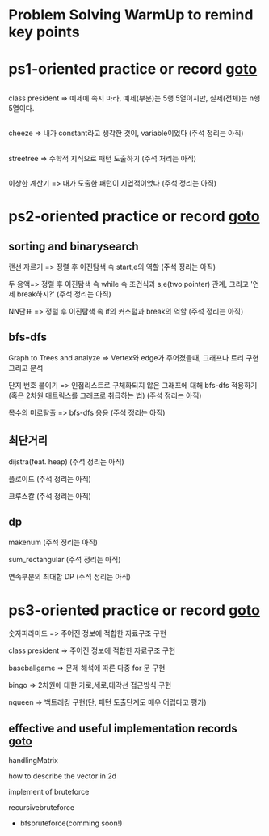 # Problem Solving WarmUp to remind key points

# ps1-oriented practice or record [goto](https://github.com/devsacti/Algorithms-ProblemSolving/tree/main/ProblemSolving/PS-WarmUp/ps1)
##
class president => 예제에 속지 마라, 예제(부분)는 5행 5열이지만, 실제(전체)는 n행 5열이다.

## 
cheeze => 내가 constant라고 생각한 것이, variable이었다
(주석 정리는 아직)

##
streetree => 수학적 지식으로 패턴 도출하기
(주석 처리는 아직)

##
이상한 계산기 => 내가 도출한 패턴이 지엽적이었다
(주석 정리는 아직)

# ps2-oriented practice or record [goto](https://github.com/devsacti/Algorithms-ProblemSolving/tree/main/ProblemSolving/PS-WarmUp/ps2)
## sorting and binarysearch 

랜선 자르기 => 정렬 후 이진탐색 속 start,e의 역할
(주석 정리는 아직)

두 용액=> 정렬 후 이진탐색 속 while 속 조건식과 s,e(two pointer) 관계, 그리고 '언제 break하지?'
(주석 정리는 아직)

NN단표 => 정렬 후 이진탐색 속 if의 커스텀과 break의 역할
(주석 정리는 아직)

## bfs-dfs 

Graph to Trees and analyze => Vertex와 edge가 주어졌을때, 그래프나 트리 구현 그리고 분석

단지 번호 붙이기 => 인접리스트로 구체화되지 않은 그래프에 대해 bfs-dfs 적용하기(혹은 2차원 매트릭스를 그래프로 취급하는 법) 
(주석 정리는 아직)

목수의 미로탈출 => bfs-dfs 응용
(주석 정리는 아직)

## 최단거리
dijstra(feat. heap)
(주석 정리는 아직)

플로이드
(주석 정리는 아직)

크루스칼
(주석 정리는 아직)

## dp
makenum
(주석 정리는 아직)

sum_rectangular
(주석 정리는 아직)

연속부분의 최대합 DP
(주석 정리는 아직)

# ps3-oriented practice or record [goto](https://github.com/devsacti/Algorithms-ProblemSolving/tree/main/ProblemSolving/PS-WarmUp/ps3)

숫자피라미드 => 주어진 정보에 적합한 자료구조 구현

class president => 주어진 정보에 적합한 자료구조 구현

baseballgame => 문제 해석에 따른 다중 for 문 구현

bingo => 2차원에 대한 가로,세로,대각선 접근방식 구현

nqueen => 백트래킹 구현(단, 패턴 도출단계도 매우 어렵다고 평가)


## effective and useful implementation records [goto](https://github.com/devsacti/Algorithms-ProblemSolving/tree/main/ProblemSolving/PS-WarmUp/Useful_Impl_Records)

handlingMatrix

how to describe the vector in 2d

implement of bruteforce

recursivebruteforce
+ bfsbruteforce(comming soon!)

